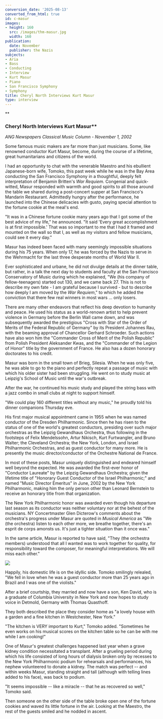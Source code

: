 ```yaml
---
conversion_date: '2025-08-13'
converted_from_html: true
id: c-masur
images:
- height: 160
  src: /images/thm-masur.jpg
  width: 160
publication:
  date: November
  publisher: the Nazis
subjects:
- Aria
- Bass
- Conducting
- Interview
- Kurt Masur
- Piano
- San Francisco Symphony
- Symphony
title: Cheryl North Interviews Kurt Masur
type: interview
---
```


**

### Cheryl North Interviews Kurt Masur**

*ANG Newspapers Classical Music
 Column - November 1, 2002*

Some famous music makers are far more than just musicians. Some, like renowned conductor Kurt Masur, become, during the course of a lifetime, great humanitarians and citizens of the world.

I had an opportunity to chat with the venerable Maestro and his ebullient Japanese-born wife, Tomoko, this past week while he was in the Bay Area conducting the San Francisco Symphony in a thoughtful, deeply felt interpretation of Benjamin Britten's *War Requiem.* Congenial and quick-witted, Masur responded with warmth and good spirits to all those around the table we shared during a post-concert supper at San Francisco's Mandarin Restaurant. Admittedly hungry after the performance, he launched into the Chinese delicacies with gusto, paying special attention to the fortune cookie at the meal's end.

"It was in a Chinese fortune cookie many years ago that I got some of the best advice of my life," he announced. "It said 'Every great accomplishment is at first impossible.' That was so important to me that I had it framed and mounted on the wall so that I, as well as my visitors and fellow musicians, could see it every day."

Masur has indeed been faced with many seemingly impossible situations during his 75 years. When only 17, he was forced by the Nazis to serve in the Wehrmacht for the last three desperate months of World War II.

Ever sophisticated and urbane, he did not divulge details at the dinner table, but rather, in a talk the next day to students and faculty at the San Francisco Conservatory of Music during which he explained, "We (his company of fellow-teenagers) started out 130, and we came back 27. This is not to describe my own fate - I am grateful because I survived - but to describe how deeply I am moved by the *War Requiem*," to which he added the conviction that there few real winners in most wars ... only losers.

There are many other endeavors that reflect his deep devotion to humanity and peace. He used his status as a world-renown artist to help prevent violence in Germany before the Berlin Wall came down, and was subsequently awarded the prestigious "Cross with Star of the Order of Merits of the Federal Republic of Germany" by its President Johannes Rau, with the beaming approval of Chancellor Gerhard Schroeder. Such actions have also won him the "Commander Cross of Merit of the Polish Republic" from Polish President Aleksander Kwas, and the "Commander of the Legion of Honor" title by the government of France. He also has a dozen honorary doctorates to his credit.

Masur was born in the small town of Brieg, Silesia. When he was only five, he was able to go to the piano and perfectly repeat a passage of music with which his older sister had been struggling. He went on to study music at Leipzig's School of Music until the war's outbreak.

After the war, he continued his music study and played the string bass with a jazz combo in small clubs at night to support himself.

"We could play 160 different titles without any music," he proudly told his dinner companions Thursday eve.

His first major musical appointment came in 1955 when he was named conductor of the Dresden Philharmonic. Since then he has risen to the status of one of the world's greatest conductors, presiding over such major orchestras as the Leipzig Gewandhaus Orchestra, thus following in the footsteps of Felix Mendelssohn, Artur Nikisch, Kurt Furtwangler, and Bruno Walter; the Cleveland Orchestra; the New York, London, and Israel Philharmonic Orchestras, and as guest conductor for many more. He is presently the music director/conductor of the Orchestre National de France.

In most of these posts, Masur uniquely distinguished and endeared himself well beyond the expected. He was awarded the first-ever honor of "Conductor Laureate" by the Leipzig Gewandhaus Orchestra; given the lifetime title of "Honorary Guest Conductor of the Israel Philharmonic;" and named "Music Director Emeritus" in June, 2002 by the New York Philharmonic, making him the only person other than Leonard Bernstein to receive an honorary title from that organization.

The New York Philharmonic honor was awarded even though his departure last season as its conductor was neither voluntary nor at the behest of the musicians. NY Concertmaster Glen Dicterow's comments about the orchestra's progress under Masur are quoted in *Musical America* as "We (the orchestra) listen to each other more, we breathe together, there's an esprit de corps amonsts us. It's just a tighter situation than it once was."

In the same article, Masur is reported to have said, "They (the orchestra members) understood that all I wanted was to work together for quality, for responsibility toward the composer, for meaningful interpretations. We will miss each other."

![](/images/thm-masur.jpg)

Happily, his domestic life is on the idyllic side. Tomoko smilingly relealed, "We fell in love when he was a guest conductor more than 25 years ago in Brazil and I was one of the violists."

After a brief courtship, they married and now have a son, Ken David, who is a graduate of Columbia University in New York and now hopes to study voice in Detmold, Germany with Thomas Quasthoff.

They both described the place they consider home as "a lovely house with a garden and a fine kitchen in Westchester, New York."

"The kitchen is VERY important to Kurt," Tomoko added. "Sometimes he even works on his musical scores on the kitchen table so he can be with me while I am cooking!"

One of Masur's greatest challenges happened last year when a grave kidney condition necessitated a transplant. After a grueling period during which his life consisted of long hours of dialysis broken only by recesses to the New York Philharmonic podium for rehearsals and performances, his nephew volunteered to donate a kidney. The match was perfect -- and within weeks Masur, standing straight and tall (although with telling lines added to his face), was back to podium.

"It seems impossible -- like a miracle -- that he as recovered so well," Tomoko said.

Then someone on the other side of the table broke open one of the fortune cookies and waved its little fortune in the air. Looking at the Maestro, the rest of the guests smiled and he nodded in ascent.

